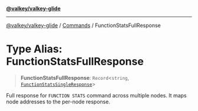 [**@valkey/valkey-glide**](../../README.md)

***

[@valkey/valkey-glide](../../modules.md) / [Commands](../README.md) / FunctionStatsFullResponse

# Type Alias: FunctionStatsFullResponse

> **FunctionStatsFullResponse**: `Record`\<`string`, [`FunctionStatsSingleResponse`](FunctionStatsSingleResponse.md)\>

Full response for `FUNCTION STATS` command across multiple nodes.
 It maps node addresses to the per-node response.
